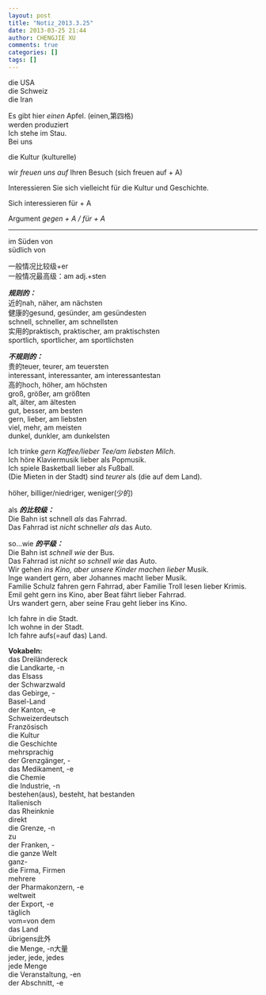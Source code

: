 ```yaml
---
layout: post
title: "Notiz_2013.3.25"
date: 2013-03-25 21:44
author: CHENGJIE XU
comments: true
categories: []
tags: []
---
```


die USA  
die Schweiz  
die Iran

Es gibt hier *einen* Apfel. (einen,第四格)  
werden produziert  
Ich stehe im Stau.  
Bei uns

die Kultur (kulturelle)

wir *freuen uns auf* Ihren Besuch (sich freuen auf + A)

Interessieren Sie sich vielleicht für die Kultur und Geschichte.

Sich interessieren für + A

Argument *gegen + A / für + A*

---

im Süden von  
südlich von

一般情况比较级+er  
一般情况最高级：am adj.+sten

***规则的：***  
近的nah, näher, am nächsten  
健康的gesund, gesünder, am gesündesten  
schnell, schneller, am schnellsten  
实用的praktisch, praktischer, am praktischsten  
sportlich, sportlicher, am sportlichsten

***不规则的：***  
贵的teuer, teurer, am teuersten  
interessant, interessanter, am interessantestan  
高的hoch, höher, am höchsten  
groß, größer, am größten  
alt, älter, am ältesten  
gut, besser, am besten  
gern, lieber, am liebsten  
viel, mehr, am meisten  
dunkel, dunkler, am dunkelsten

Ich trinke *gern Kaffee/lieber Tee/am liebsten Milch*.  
Ich höre Klaviermusik lieber als Popmusik.  
Ich spiele Basketball lieber als Fußball.  
(Die Mieten in der Stadt) sind *teurer* als (die auf dem Land).

höher, billiger/niedriger, weniger(少的)

als ***的比较级：***  
Die Bahn ist schnell *als* das Fahrrad.  
Das Fahrrad ist *nicht* schnell*er* *als* das Auto.

so…wie ***的平级：***  
Die Bahn ist *schnell* *wie* der Bus.  
Das Fahrrad ist *nicht* *so* *schnell* *wie* das Auto.  
Wir gehen *ins Kino, aber unsere Kinder machen* *lieber* Musik.  
Inge wandert gern, aber Johannes macht lieber Musik.  
Familie Schulz fahren gern Fahrrad, aber Familie Troll lesen lieber Krimis.  
Emil geht gern ins Kino, aber Beat fährt lieber Fahrrad.  
Urs wandert gern, aber seine Frau geht lieber ins Kino.


Ich fahre in die Stadt.  
Ich wohne in der Stadt.  
Ich fahre aufs(=auf das) Land.

**Vokabeln:**  
das Dreiländereck  
die Landkarte, -n  
das Elsass  
der Schwarzwald  
das Gebirge, -  
Basel-Land  
der Kanton, -e  
Schweizerdeutsch  
Französisch  
die Kultur  
die Geschichte  
mehrsprachig  
der Grenzgänger, -  
das Medikament, -e  
die Chemie  
die Industrie, -n  
bestehen(aus), besteht, hat bestanden  
Italienisch  
das Rheinknie  
direkt  
die Grenze, -n  
zu  
der Franken, -  
die ganze Welt  
ganz-  
die Firma, Firmen  
mehrere  
der Pharmakonzern, -e  
weltweit  
der Export, -e  
täglich  
vom=von dem  
das Land  
übrigens此外  
die Menge, -n大量  
jeder, jede, jedes  
jede Menge  
die Veranstaltung, -en  
der Abschnitt, -e
